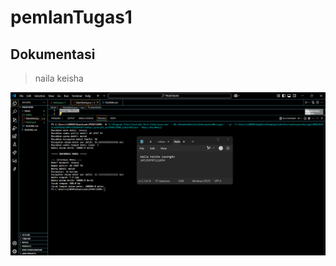 ﻿# pemlanTugas1

## Dokumentasi
>naila keisha

![alt text](https://github.com/nailakeisha/pemlanTugas1/blob/main/public/praktikum1lagi.png?raw=true)
